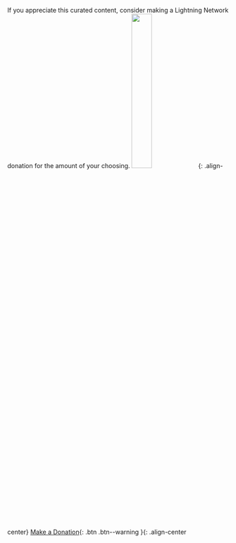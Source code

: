 
If you appreciate this curated content, consider making a Lightning Network donation for the amount of your choosing.
<img src="https://paywall.link/to/donation" style="width: 30%; height: 30%"/>{: .align-center}
[Make a Donation](https://paywall.link/to/thanks){: .btn .btn--warning }{: .align-center
